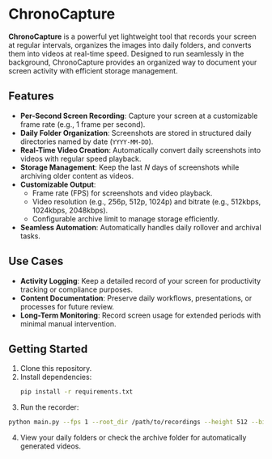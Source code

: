 # ChronoCapture

**ChronoCapture** is a powerful yet lightweight tool that records your screen at regular intervals, organizes the images into daily folders, and converts them into videos at real-time speed. Designed to run seamlessly in the background, ChronoCapture provides an organized way to document your screen activity with efficient storage management.

## Features
- **Per-Second Screen Recording**: Capture your screen at a customizable frame rate (e.g., 1 frame per second).
- **Daily Folder Organization**: Screenshots are stored in structured daily directories named by date (`YYYY-MM-DD`).
- **Real-Time Video Creation**: Automatically convert daily screenshots into videos with regular speed playback.
- **Storage Management**: Keep the last *N* days of screenshots while archiving older content as videos.
- **Customizable Output**:
  - Frame rate (FPS) for screenshots and video playback.
  - Video resolution (e.g., 256p, 512p, 1024p) and bitrate (e.g., 512kbps, 1024kbps, 2048kbps).
  - Configurable archive limit to manage storage efficiently.
- **Seamless Automation**: Automatically handles daily rollover and archival tasks.

## Use Cases
- **Activity Logging**: Keep a detailed record of your screen for productivity tracking or compliance purposes.
- **Content Documentation**: Preserve daily workflows, presentations, or processes for future review.
- **Long-Term Monitoring**: Record screen usage for extended periods with minimal manual intervention.

## Getting Started
1. Clone this repository.
2. Install dependencies:
   ```bash
   pip install -r requirements.txt
   ```
3. Run the recorder:
  ```bash
  python main.py --fps 1 --root_dir /path/to/recordings --height 512 --bitrate 1024 --archive_limit 3
  ```

4. View your daily folders or check the archive folder for automatically generated videos.